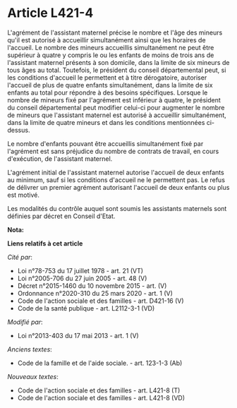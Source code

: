 # Article L421-4

L'agrément de l'assistant maternel précise le nombre et l'âge des mineurs qu'il est autorisé à accueillir simultanément ainsi
que les horaires de l'accueil. Le nombre des mineurs accueillis simultanément ne peut être supérieur à quatre y compris le ou
les enfants de moins de trois ans de l'assistant maternel présents à son domicile, dans la limite de six mineurs de tous âges
au total. Toutefois, le président du conseil départemental peut, si les conditions d'accueil le permettent et à titre
dérogatoire, autoriser l'accueil de plus de quatre enfants simultanément, dans la limite de six enfants au total pour
répondre à des besoins spécifiques. Lorsque le nombre de mineurs fixé par l'agrément est inférieur à quatre, le président du
conseil départemental peut modifier celui-ci pour augmenter le nombre de mineurs que l'assistant maternel est autorisé à
accueillir simultanément, dans la limite de quatre mineurs et dans les conditions mentionnées ci-dessus. 

Le nombre d'enfants pouvant être accueillis simultanément fixé par l'agrément est sans préjudice du nombre de contrats de
travail, en cours d'exécution, de l'assistant maternel. 

L'agrément initial de l'assistant maternel autorise l'accueil de deux enfants au minimum, sauf si les conditions d'accueil ne
le permettent pas. Le refus de délivrer un premier agrément autorisant l'accueil de deux enfants ou plus est motivé. 

Les modalités du contrôle auquel sont soumis les assistants maternels sont définies par décret en Conseil d'Etat.

**Nota:**



**Liens relatifs à cet article**

_Cité par_:

  - Loi n°78-753 du 17 juillet 1978 - art. 21 (VT)
  - Loi n°2005-706 du 27 juin 2005 - art. 48 (V)
  - Décret n°2015-1460 du 10 novembre 2015 - art. (V)
  - Ordonnance n°2020-310 du 25 mars 2020 - art. 1 (V)
  - Code de l'action sociale et des familles - art. D421-16 (V)
  - Code de la santé publique - art. L2112-3-1 (VD)

_Modifié par_:

  - Loi n°2013-403 du 17 mai 2013 - art. 1 (V)

_Anciens textes_:

  - Code de la famille et de l'aide sociale. - art. 123-1-3 (Ab)

_Nouveaux textes_:

  - Code de l'action sociale et des familles - art. L421-8 (T)
  - Code de l'action sociale et des familles - art. L421-8 (VD)
